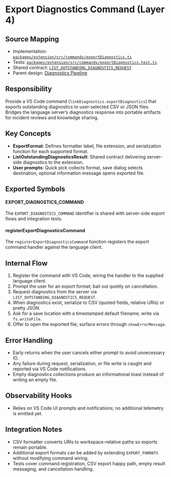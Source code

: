 # Export Diagnostics Command (Layer 4)

## Source Mapping
- Implementation: [`packages/extension/src/commands/exportDiagnostics.ts`](../../../packages/extension/src/commands/exportDiagnostics.ts)
- Tests: [`packages/extension/src/commands/exportDiagnostics.test.ts`](../../../packages/extension/src/commands/exportDiagnostics.test.ts)
- Shared contract: [`LIST_OUTSTANDING_DIAGNOSTICS_REQUEST`](../../../packages/shared/src/contracts/diagnostics.ts)
- Parent design: [Diagnostics Pipeline](../server-diagnostics/publishDocDiagnostics.mdmd.md)

## Responsibility
Provide a VS Code command (`linkDiagnostics.exportDiagnostics`) that exports outstanding diagnostics to user-selected CSV or JSON files. Bridges the language server’s diagnostics response into portable artifacts for incident reviews and knowledge sharing.

## Key Concepts
- **ExportFormat**: Defines formatter label, file extension, and serialization function for each supported format.
- **ListOutstandingDiagnosticsResult**: Shared contract delivering server-side diagnostics to the extension.
- **User prompts**: Quick pick collects format, save dialog selects destination, optional information message opens exported file.

## Exported Symbols

#### EXPORT_DIAGNOSTICS_COMMAND
The `EXPORT_DIAGNOSTICS_COMMAND` identifier is shared with server-side export flows and integration tests.

#### registerExportDiagnosticsCommand
The `registerExportDiagnosticsCommand` function registers the export command handler against the language client.

## Internal Flow
1. Register the command with VS Code, wiring the handler to the supplied language client.
2. Prompt the user for an export format; bail out quietly on cancellation.
3. Request diagnostics from the server via `LIST_OUTSTANDING_DIAGNOSTICS_REQUEST`.
4. When diagnostics exist, serialize to CSV (quoted fields, relative URIs) or pretty JSON.
5. Ask for a save location with a timestamped default filename; write via `fs.writeFile`.
6. Offer to open the exported file; surface errors through `showErrorMessage`.

## Error Handling
- Early returns when the user cancels either prompt to avoid unnecessary IO.
- Any failure during request, serialization, or file write is caught and reported via VS Code notifications.
- Empty diagnostics collections produce an informational toast instead of writing an empty file.

## Observability Hooks
- Relies on VS Code UI prompts and notifications; no additional telemetry is emitted yet.

## Integration Notes
- CSV formatter converts URIs to workspace-relative paths so exports remain portable.
- Additional export formats can be added by extending `EXPORT_FORMATS` without modifying command wiring.
- Tests cover command registration, CSV export happy path, empty result messaging, and cancellation handling.
